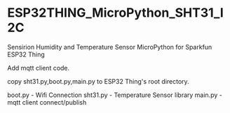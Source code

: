 # ESP32THING_MicroPython_SHT31_I2C
Sensirion Humidity and Temperature Sensor MicroPython for Sparkfun ESP32 Thing

Add mqtt client code.

copy sht31.py,boot.py,main.py to ESP32 Thing's root directory.

boot.py - Wifi Connection
sht31.py - Temperature Sensor library
main.py - mqtt client connect/publish
